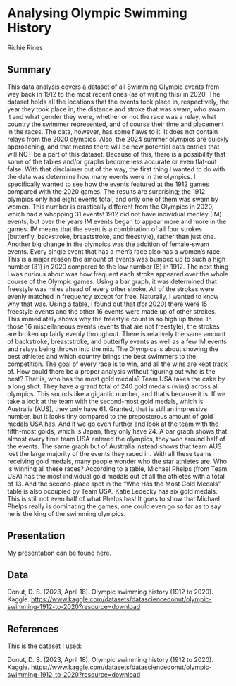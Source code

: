 Analysing Olympic Swimming History
================
Richie Rines

## Summary

This data analysis covers a dataset of all Swimming Olympic events from
way back in 1912 to the most recent ones (as of writing this) in 2020.
The dataset holds all the locations that the events took place in,
respectively, the year they took place in, the distance and stroke that
was swam, who swam it and what gender they were, whether or not the race
was a relay, what country the swimmer represented, and of course their
time and placement in the races. The data, however, has some flaws to
it. It does not contain relays from the 2020 olympics. Also, the 2024
summer olympics are quickly approaching, and that means there will be
new potential data entries that will NOT be a part of this dataset.
Because of this, there is a possibility that some of the tables and/or
graphs become less accurate or even flat-out false. With that disclaimer
out of the way, the first thing I wanted to do with the data was
determine how many events were in the olympics. I specifically wanted to
see how the events featured at the 1912 games compared with the 2020
games. The results are surprising; the 1912 olympics only had eight
events total, and only one of them was swam by women. This number is
drastically different from the Olympics in 2020, which had a whopping 31
events! 1912 did not have individual medley (IM) events, but over the
years IM events began to appear more and more in the games. IM means
that the event is a combination of all four strokes (butterfly,
backstroke, breaststroke, and freestyle), rather than just one. Another
big change in the olympics was the addition of female-swam events. Every
single event that has a men’s race also has a women’s race. This is a
major reason the amount of events was bumped up to such a high number
(31) in 2020 compared to the low number (8) in 1912. The next thing I
was curious about was how frequent each stroke appeared over the whole
course of the Olympic games. Using a bar graph, it was determined that
freestyle was miles ahead of every other stroke. All of the strokes were
evenly matched in frequency except for free. Naturally, I wanted to know
why that was. Using a table, I found out that (for 2020) there were 15
freestyle events and the other 16 events were made up of other strokes.
This immediately shows why the freestyle count is so high up there. In
those 16 miscellaneous events (events that are not freestyle), the
strokes are broken up fairly evenly throughout. There is relatively the
same amount of backstroke, breaststroke, and butterfly events as well as
a few IM events and relays being thrown into the mix. The Olympics is
about showing the best athletes and which country brings the best
swimmers to the competition. The goal of every race is to win, and all
the wins are kept track of. How could there be a proper analysis without
figuring out who is the best? That is, who has the most gold medals?
Team USA takes the cake by a long shot. They have a grand total of 240
gold medals (wins) across all olympics. This sounds like a gigantic
number, and that’s because it is. If we take a look at the team with the
second-most gold medals, which is Australia (AUS), they only have 61.
Granted, that is still an impressive number, but it looks tiny compared
to the preposterous amount of gold medals USA has. And if we go even
further and look at the team with the fifth-most golds, which is Japan,
they only have 24. A bar graph shows that almost every time team USA
entered the olympics, they won around half of the events. The same graph
but of Australia instead shows that team AUS lost the large majority of
the events they raced in. With all these teams receiving gold medals,
many people wonder who the star athletes are. Who is winning all these
races? According to a table, Michael Phelps (from Team USA) has the most
individual gold medals out of all the athletes with a total of 13. And
the second-place spot in the “Who Has the Most Gold Medals” table is
also occupied by Team USA. Katie Ledecky has six gold medals. This is
still not even half of what Phelps has! It goes to show that Michael
Phelps really is dominating the games, one could even go so far as to
say he is the king of the swimming olympics.

## Presentation

My presentation can be found [here](presentation/presentation.html).

## Data

Donut, D. S. (2023, April 18). Olympic swimming history (1912 to 2020).
Kaggle.
<https://www.kaggle.com/datasets/datasciencedonut/olympic-swimming-1912-to-2020?resource=download>

## References

This is the dataset I used:

Donut, D. S. (2023, April 18). Olympic swimming history (1912 to 2020).
Kaggle.
<https://www.kaggle.com/datasets/datasciencedonut/olympic-swimming-1912-to-2020?resource=download>
